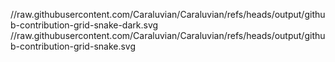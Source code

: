 //raw.githubusercontent.com/Caraluvian/Caraluvian/refs/heads/output/github-contribution-grid-snake-dark.svg
//raw.githubusercontent.com/Caraluvian/Caraluvian/refs/heads/output/github-contribution-grid-snake.svg

